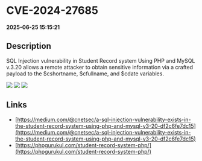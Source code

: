 # CVE-2024-27685

**2025-06-25 15:15:21**

## Description
SQL Injection vulnerability in Student Record system Using PHP and MySQL v.3.20 allows a remote attacker to obtain sensitive information via a crafted payload to the $cshortname, $cfullname, and $cdate variables.

![](https://img.shields.io/static/v1?label=Score&message=7.1&color=red)
![](https://img.shields.io/static/v1?label=Severity&message=HIGH&color=red)
![](https://img.shields.io/static/v1?label=CWE&message=SQL&color=green)

## Links
- [https://medium.com/@cnetsec/a-sql-injection-vulnerability-exists-in-the-student-record-system-using-php-and-mysql-v3-20-df2c6fe7dc15](https://medium.com/@cnetsec/a-sql-injection-vulnerability-exists-in-the-student-record-system-using-php-and-mysql-v3-20-df2c6fe7dc15)
- [https://phpgurukul.com/student-record-system-php/](https://phpgurukul.com/student-record-system-php/)
